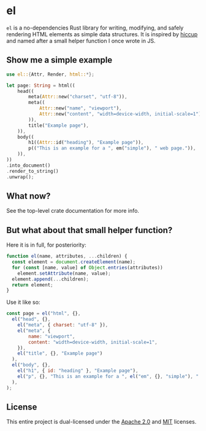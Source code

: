 # el

`el` is a no-dependencies Rust library for writing, modifying, and safely
rendering HTML elements as simple data structures. It is inspired by [hiccup]
and named after a small helper function I once wrote in JS.

[hiccup]: https://github.com/weavejester/hiccup

## Show me a simple example

```rs
use el::{Attr, Render, html::*};

let page: String = html((
    head((
        meta(Attr::new("charset", "utf-8")),
        meta((
            Attr::new("name", "viewport"),
            Attr::new("content", "width=device-width, initial-scale=1"),
        )),
        title("Example page"),
    )),
    body((
        h1((Attr::id("heading"), "Example page")),
        p(("This is an example for a ", em("simple"), " web page.")),
    )),
))
.into_document()
.render_to_string()
.unwrap();
```

## What now?

See the top-level crate documentation for more info.

## But what about that small helper function?

Here it is in full, for posteriority:

```js
function el(name, attributes, ...children) {
  const element = document.createElement(name);
  for (const [name, value] of Object.entries(attributes))
    element.setAttribute(name, value);
  element.append(...children);
  return element;
}
```

Use it like so:

```js
const page = el("html", {},
  el("head", {},
    el("meta", { charset: "utf-8" }),
    el("meta", {
        name: "viewport",
        content: "width=device-width, initial-scale=1",
    }),
    el("title", {}, "Example page")
  ),
  el("body", {},
    el("h1", { id: "heading" }, "Example page"),
    el("p", {}, "This is an example for a ", el("em", {}, "simple"), " web page."),
  ),
);
```

## License

This entire project is dual-licensed under the [Apache 2.0] and [MIT] licenses.

[Apache 2.0]: LICENSE-APACHE
[MIT]: LICENSE-MIT
